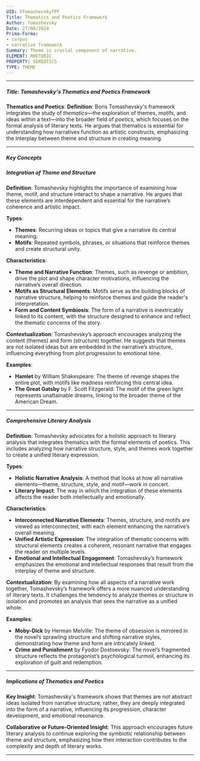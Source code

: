 ```yaml
---
UID: 5TomashevskyTPF
Title: Thematics and Poetics Framework
Author: Tomashevsky
Date: 27/08/2024
Prima-Forma:
- corpus
- narrative framework
Summary: Theme is crucial component of narrative.
ELEMENT: RHETORIC
PROPERTY: SEMIOTICS
TYPE: THEME
---
```


---

##### Title: **Tomashevsky's Thematics and Poetics Framework**

**Thematics and Poetics**:
   **Definition**: Boris Tomashevsky's framework integrates the study of *thematics*—the exploration of themes, motifs, and ideas within a text—into the broader field of *poetics*, which focuses on the formal analysis of literary texts. He argues that thematics is essential for understanding how narratives function as artistic constructs, emphasizing the interplay between theme and structure in creating meaning.

---

##### Key Concepts

##### Integration of Theme and Structure

**Definition**:
   Tomashevsky highlights the importance of examining how theme, motif, and structure interact to shape a narrative. He argues that these elements are interdependent and essential for the narrative’s coherence and artistic impact.

**Types**:
   - **Themes**: Recurring ideas or topics that give a narrative its central meaning.
   - **Motifs**: Repeated symbols, phrases, or situations that reinforce themes and create structural unity.

**Characteristics**:
   - **Theme and Narrative Function**: Themes, such as revenge or ambition, drive the plot and shape character motivations, influencing the narrative’s overall direction.
   - **Motifs as Structural Elements**: Motifs serve as the building blocks of narrative structure, helping to reinforce themes and guide the reader's interpretation.
   - **Form and Content Symbiosis**: The form of a narrative is inextricably linked to its content, with the structure designed to enhance and reflect the thematic concerns of the story.

**Contextualization**:
   Tomashevsky’s approach encourages analyzing the content (themes) and form (structure) together. He suggests that themes are not isolated ideas but are embedded in the narrative’s structure, influencing everything from plot progression to emotional tone.

**Examples**:
   - **Hamlet** by William Shakespeare: The theme of revenge shapes the entire plot, with motifs like madness reinforcing this central idea.
   - **The Great Gatsby** by F. Scott Fitzgerald: The motif of the green light represents unattainable dreams, linking to the broader theme of the American Dream.

---

##### Comprehensive Literary Analysis

**Definition**:
   Tomashevsky advocates for a holistic approach to literary analysis that integrates thematics with the formal elements of poetics. This includes analyzing how narrative structure, style, and themes work together to create a unified literary expression.

**Types**:
   - **Holistic Narrative Analysis**: A method that looks at how all narrative elements—theme, structure, style, and motif—work in concert.
   - **Literary Impact**: The way in which the integration of these elements affects the reader both intellectually and emotionally.

**Characteristics**:
   - **Interconnected Narrative Elements**: Themes, structure, and motifs are viewed as interconnected, with each element enhancing the narrative’s overall meaning.
   - **Unified Artistic Expression**: The integration of thematic concerns with structural elements creates a coherent, resonant narrative that engages the reader on multiple levels.
   - **Emotional and Intellectual Engagement**: Tomashevsky’s framework emphasizes the emotional and intellectual responses that result from the interplay of theme and structure.

**Contextualization**:
   By examining how all aspects of a narrative work together, Tomashevsky’s framework offers a more nuanced understanding of literary texts. It challenges the tendency to analyze themes or structure in isolation and promotes an analysis that sees the narrative as a unified whole.

**Examples**:
   - **Moby-Dick** by Herman Melville: The theme of obsession is mirrored in the novel’s sprawling structure and shifting narrative styles, demonstrating how theme and form are intricately linked.
   - **Crime and Punishment** by Fyodor Dostoevsky: The novel’s fragmented structure reflects the protagonist’s psychological turmoil, enhancing its exploration of guilt and redemption.

---

##### Implications of Thematics and Poetics

**Key Insight**:
   Tomashevsky's framework shows that themes are not abstract ideas isolated from narrative structure; rather, they are deeply integrated into the form of a narrative, influencing its progression, character development, and emotional resonance.

**Collaborative or Future-Oriented Insight**:
   This approach encourages future literary analysis to continue exploring the symbiotic relationship between theme and structure, emphasizing how their interaction contributes to the complexity and depth of literary works.

---
